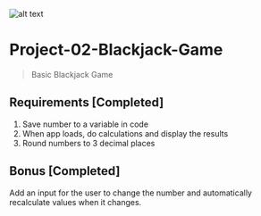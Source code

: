 

![alt text](https://uploads-ssl.webflow.com/61b8de7d9f1ab010ded8c5ac/628b1f1a2706b4ee8365c9f8_ReadMe-Thumbnail.png "Blackjack Game")

# Project-02-Blackjack-Game
> Basic Blackjack Game


## Requirements [Completed]
1. Save number to a variable in code
2. When app loads, do calculations and display the results
3. Round numbers to 3 decimal places

## Bonus [Completed]
Add an input for the user to change the number and automatically recalculate values when it changes.
